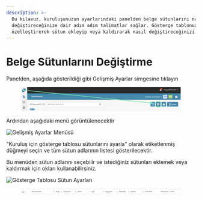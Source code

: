 ```yaml
---
description: >-
  Bu kılavuz, kuruluşunuzun ayarlarındaki panelden belge sütunlarını nasıl
  değiştireceğinize dair adım adım talimatlar sağlar. Gösterge tablonuzu
  özelleştirerek sütun ekleyip veya kaldırarak nasıl değiştireceğinizi öğrenin.
---
```


# Belge Sütunlarını Değiştirme

Panelden, aşağıda gösterildiği gibi Gelişmiş Ayarlar simgesine tıklayın

<figure><img src="../../.gitbook/assets/image (7).png" alt=""><figcaption></figcaption></figure>

Ardından aşağıdaki menü görüntülenecektir

![Gelişmiş Ayarlar Menüsü](https://lh7-us.googleusercontent.com/wWt5QbmwZf44enmOoLcofh6SvyYPiHTav9OiEog_m2xtnty6X73pFlhfdM9aglx89_pfbiACZx5BejagV-wAKwlDTuGoGNu5jgbcZ5djrZ_h1IgGp-8uaq8UHY-umjrs96hb4FZOzHFzdLasg2F_ftw)

"Kuruluş için gösterge tablosu sütunlarını ayarla" olarak etiketlenmiş düğmeyi seçin ve tüm sütun adlarının listesi gösterilecektir.

Bu menüden sütun adlarını seçebilir ve istediğiniz sütunları eklemek veya kaldırmak için okları kullanabilirsiniz.

![Gösterge Tablosu Sütun Ayarları](https://lh7-us.googleusercontent.com/cXnnrIR-y4TRDnRE9irGvvjnmkN-HSGEQTh7FiwsjRHzXF7FNjd-_gLO-m55fLlv6lVjk-VvThgdW5JWgqIVZSm5tfk3hC7xrj68uRE5OgIPMtYIrpxOhhYzk4OMibyDBqvHQ0VZaDAysZohlH8dxm8)

<div data-full-width="true">

<figure><img src="../../.gitbook/assets/image (6).png" alt=""><figcaption></figcaption></figure>

</div>
